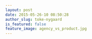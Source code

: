 ```yaml
---
layout: post
date: 2015-05-26-10 08:50:28
author_slug: toke-nygaard
is_featured: false
feature_image: agency_vs_product.jpg
---
```

